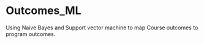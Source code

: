 # Outcomes_ML
Using Naive Bayes and Support vector machine to map Course outcomes to program outcomes.
